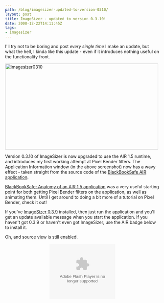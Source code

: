 ```yaml
---
path: /blog/imagesizer-updated-to-version-0310/
layout: post
title: ImageSizer - updated to version 0.3.10!
date: 2008-12-22T14:11:45Z
tags:
- imagesizer
---
```


<p>I'll try not to be boring and post <em>every single time</em> I make an update, but what the hell, I kinda like this update - even if it introduces nothing useful on the functionality front.</p>
<p><img src="/content/images/2008/12/imagesizer0310.jpg" alt="imagesizer0310" title="imagesizer0310" width="500" height="280" class="alignnone size-full wp-image-523" /></p>
<p>Version 0.3.10 of ImageSizer is now upgraded to use the AIR 1.5 runtime, and introduces my first working attempt at Pixel Bender filters.  The Application Information window (in the above screenshot) now has a wavy effect - taken straight from the source code of the <a href="http://www.adobe.com/devnet/air/ajax/samples.html#blackbooksafe">BlackBookSafe AIR application</a>.</p>

<p><a href="http://www.adobe.com/devnet/air/ajax/articles/blackbooksafe_anatomy.html">BlackBookSafe: Anatomy of an AIR 1.5 application</a> was a very useful starting point for both getting Pixel Bender filters on the application, as well as animating them.  Until I get around to doing a bit more of a tutorial on Pixel Bender, check it out!</p>
<p>If you've <a href="http://www.psyked.co.uk/adobe/apollo/imagesizer-updated-to-version-039.htm">ImageSizer 0.3.9</a> installed, then just run the application and you'll get an update available message when you start the application.  If you haven't got 0.3.9 or haven't even got ImageSizer, use the AIR badge below to install it.</p>
<p>Oh, and source view is still enabled.</p>
<p style="text-align: center;"><object classid="clsid:d27cdb6e-ae6d-11cf-96b8-444553540000" width="215" height="180" codebase="http://download.macromedia.com/pub/shockwave/cabs/flash/swflash.cab#version=6,0,40,0"><param name="flashvars" value="airversion=1.5&amp;appname=ImageSizer&amp;appurl=http://psyked.co.uk/airapps/ImageSizer0310.air&amp;appid=couk.psyked.ImageSizer&amp;pubid=07510AB144CCA2FB1C33EE50283E9A7AD43F7966.1&amp;appversion=0.3.10&amp;titlecolor=#339999" /><param name="src" value="/airapps/AIRInstallBadge.swf" /><embed type="application/x-shockwave-flash" width="215" height="180" src="/airapps/AIRInstallBadge.swf" flashvars="airversion=1.5&amp;appname=ImageSizer&amp;appurl=http://psyked.co.uk/airapps/ImageSizer0310.air&amp;appid=couk.psyked.ImageSizer&amp;pubid=07510AB144CCA2FB1C33EE50283E9A7AD43F7966.1&amp;appversion=0.3.10&amp;titlecolor=#339999"></embed></object></p>
